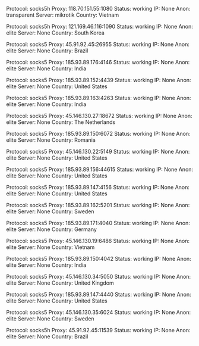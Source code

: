 Protocol: socks5h
Proxy: 118.70.151.55:1080
Status: working
IP: None
Anon: transparent
Server: mikrotik
Country: Vietnam

Protocol: socks5h
Proxy: 121.169.46.116:1090
Status: working
IP: None
Anon: elite
Server: None
Country: South Korea

Protocol: socks5
Proxy: 45.91.92.45:26955
Status: working
IP: None
Anon: elite
Server: None
Country: Brazil

Protocol: socks5
Proxy: 185.93.89.176:4146
Status: working
IP: None
Anon: elite
Server: None
Country: India

Protocol: socks5
Proxy: 185.93.89.152:4439
Status: working
IP: None
Anon: elite
Server: None
Country: United States

Protocol: socks5
Proxy: 185.93.89.163:4263
Status: working
IP: None
Anon: elite
Server: None
Country: India

Protocol: socks5
Proxy: 45.146.130.27:18672
Status: working
IP: None
Anon: elite
Server: None
Country: The Netherlands

Protocol: socks5
Proxy: 185.93.89.150:6072
Status: working
IP: None
Anon: elite
Server: None
Country: Romania

Protocol: socks5
Proxy: 45.146.130.22:5149
Status: working
IP: None
Anon: elite
Server: None
Country: United States

Protocol: socks5
Proxy: 185.93.89.156:44615
Status: working
IP: None
Anon: elite
Server: None
Country: United States

Protocol: socks5
Proxy: 185.93.89.147:4156
Status: working
IP: None
Anon: elite
Server: None
Country: United States

Protocol: socks5
Proxy: 185.93.89.162:5201
Status: working
IP: None
Anon: elite
Server: None
Country: Sweden

Protocol: socks5
Proxy: 185.93.89.171:4040
Status: working
IP: None
Anon: elite
Server: None
Country: Germany

Protocol: socks5
Proxy: 45.146.130.19:6486
Status: working
IP: None
Anon: elite
Server: None
Country: Vietnam

Protocol: socks5
Proxy: 185.93.89.150:4042
Status: working
IP: None
Anon: elite
Server: None
Country: India

Protocol: socks5
Proxy: 45.146.130.34:5050
Status: working
IP: None
Anon: elite
Server: None
Country: United Kingdom

Protocol: socks5
Proxy: 185.93.89.147:4440
Status: working
IP: None
Anon: elite
Server: None
Country: United States

Protocol: socks5
Proxy: 45.146.130.35:6024
Status: working
IP: None
Anon: elite
Server: None
Country: Sweden

Protocol: socks5h
Proxy: 45.91.92.45:11539
Status: working
IP: None
Anon: elite
Server: None
Country: Brazil

